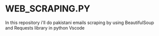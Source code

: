 # WEB_SCRAPING.PY
In this repository i'll do
pakistani emails scraping
by using BeautifulSoup and Requests library
in python Vscode
